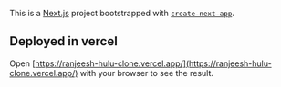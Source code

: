 This is a [Next.js](https://nextjs.org/) project bootstrapped with [`create-next-app`](https://github.com/vercel/next.js/tree/canary/packages/create-next-app).

## Deployed in vercel

Open [https://ranjeesh-hulu-clone.vercel.app/](https://ranjeesh-hulu-clone.vercel.app/) with your browser to see the result.
